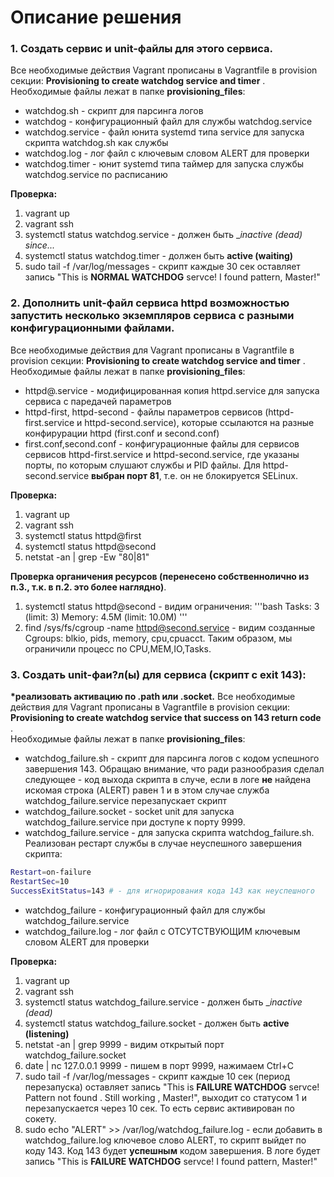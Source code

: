 # Описание решения



### 1. Создать сервис и unit-файлы для этого сервиса.

Все необходимые действия Vagrant прописаны в Vagrantfile в provision секции: __Provisioning to create watchdog service and timer__ 
.  
Необходимые файлы лежат в папке __provisioning_files__:
- watchdog.sh - скрипт для парсинга логов
- watchdog - конфигурационный файл для службы watchdog.service
- watchdog.service - файл юнита systemd типа service для запуска скрипта watchdog.sh как службы
- watchdog.log - лог файл с ключевым словом ALERT для проверки
- watchdog.timer - юнит systemd типа таймер для запуска службы watchdog.service по расписанию

__Проверка:__
1. vagrant up  
2. vagrant ssh  
3. systemctl status watchdog.service - должен быть  __inactive (dead) since..._
4. systemctl status watchdog.timer - должен быть __active (waiting)__
5. sudo tail -f /var/log/messages - скрипт каждые 30 сек оставляет запись "This is __NORMAL WATCHDOG__ servce! I found pattern, Master!"

### 2. Дополнить unit-файл сервиса httpd возможностью запустить несколько экземпляров сервиса с разными конфигурационными файлами.
Все необходимые действия для Vagrant прописаны в Vagrantfile в provision секции: __Provisioning to create watchdog service and timer__ 
.  
Необходимые файлы лежат в папке __provisioning_files__:
- httpd@.service - модифицированная копия httpd.service для запуска сервиса с паредачей параметров
- httpd-first, httpd-second - файлы параметров сервисов (httpd-first.service и httpd-second.service), которые ссылаются на разные конфирурации httpd (first.conf и second.conf)
- first.conf,second.conf - конфигурационные файлы для сервисов сервисов httpd-first.service и httpd-second.service, где указаны порты, по которым слушают службы и PID файлы. Для httpd-second.service __выбран порт 81__, т.е. он не блокируется SELinux.  

 __Проверка:__
1. vagrant up  
2. vagrant ssh  
3. systemctl status httpd@first
4. systemctl status httpd@second
5. netstat -an  | grep -Ew "80|81"  
  
__Проверка органичения ресурсов (перенесено собственнолично из п.3., т.к. в п.2. это более наглядно)__.  
1. systemctl status httpd@second - видим ограничения:
'''bash
Tasks: 3 (limit: 3)
Memory: 4.5M (limit: 10.0M)
'''
2. find /sys/fs/cgroup -name httpd@second.service - видим созданные Cgroups: blkio, pids, memory, cpu,cpuacct. Таким образом, мы ограничили процесс по CPU,MEM,IO,Tasks.



### 3. Создать unit-фаи?л(ы) для сервиса (скрипт с exit 143):
__*реализовать активацию по .path или .socket.__
Все необходимые действия для Vagrant прописаны в Vagrantfile в provision секции: __Provisioning to create watchdog service that success on 143 return code__ .  
Необходимые файлы лежат в папке __provisioning_files__:
- watchdog_failure.sh - скрипт для парсинга логов c кодом успешного завершения 143. Обращаю внимание, что ради разнообразия сделал следующее - код выхода скрипта в случе, если в логе __не__ найдена искомая строка (ALERT) равен 1 и в этом случае служба watchdog_failure.service перезапускает скрипт
- watchdog_failure.socket - socket unit для запуска watchdog_failure.service при доступе к порту 9999.
- watchdog_failure.service - для запуска скрипта watchdog_failure.sh. Реализован рестарт службы в случае неуcпешного завершения скрипта:
```sh
Restart=on-failure
RestartSec=10
SuccessExitStatus=143 # - для игнорирования кода 143 как неуспешного
```
- watchdog_failure - конфигурационный файл для службы watchdog_failure.service  
- watchdog_failure.log - лог файл с ОТСУТСТВУЮЩИМ ключевым словом ALERT для проверки  
  
__Проверка:__
1. vagrant up  
2. vagrant ssh  
3. systemctl status watchdog_failure.service - должен быть  __inactive (dead)_
4. systemctl status watchdog_failure.socket  - должен быть  __active (listening)__
5. netstat -an | grep 9999 - видим открытый порт watchdog_failure.socket 
6. date | nc 127.0.0.1 9999 - пишем в порт 9999, нажимаем Ctrl+C
7. sudo tail -f /var/log/messages - скрипт каждые 10 сек (период перезапуска) оставляет запись "This is __FAILURE WATCHDOG__ servce! Pattern not found . Still working , Master!", выходит со статусом 1 и перезапускается через 10 сек. То есть сервис активирован по сокету.
11. sudo echo "ALERT" >> /var/log/watchdog_failure.log - если добавить в  watchdog_failure.log ключевое слово ALERT, то скрипт выйдет по коду 143. Код 143 будет __успешным__ кодом завершения. В логе будет запись "This is __FAILURE WATCHDOG__ servce! I found pattern, Master!"

